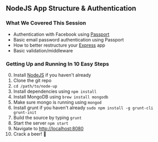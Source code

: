 ## NodeJS App Structure &amp; Authentication

### What We Covered This Session

* Authentication with Facebook using [Passport](http://passportjs.org)
* Basic email password authentication using Passport
* How to better restructure your [Express](http://expressjs.com) app
* Basic validation/middleware

### Getting Up and Running In 10 Easy Steps

0. Install [NodeJS](http://nodejs.org) if you haven't already
1. Clone the git repo
2. `cd /path/to/node-up`
3. Install dependencies using `npm install`
4. Install MongoDB using `brew install mongodb`
5. Make sure mongo is running using `mongod`
6. Install grunt if you haven't already `sudo npm install -g grunt-cli grunt-init`
7. Build the source by typing `grunt`
8. Start the server `npm start`
9. Navigate to [http://localhost:8080](http://localhost:8080)
10. Crack a beer! :beer:
